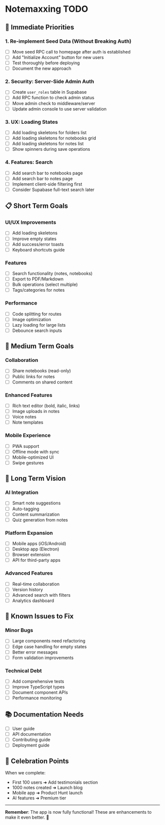 # Notemaxxing TODO

## 🚀 Immediate Priorities

### 1. Re-implement Seed Data (Without Breaking Auth)

- [ ] Move seed RPC call to homepage after auth is established
- [ ] Add "Initialize Account" button for new users
- [ ] Test thoroughly before deploying
- [ ] Document the new approach

### 2. Security: Server-Side Admin Auth

- [ ] Create `user_roles` table in Supabase
- [ ] Add RPC function to check admin status
- [ ] Move admin check to middleware/server
- [ ] Update admin console to use server validation

### 3. UX: Loading States

- [ ] Add loading skeletons for folders list
- [ ] Add loading skeletons for notebooks grid
- [ ] Add loading skeletons for notes list
- [ ] Show spinners during save operations

### 4. Features: Search

- [ ] Add search bar to notebooks page
- [ ] Add search bar to notes page
- [ ] Implement client-side filtering first
- [ ] Consider Supabase full-text search later

## 📋 Short Term Goals

### UI/UX Improvements

- [ ] Add loading skeletons
- [ ] Improve empty states
- [ ] Add success/error toasts
- [ ] Keyboard shortcuts guide

### Features

- [ ] Search functionality (notes, notebooks)
- [ ] Export to PDF/Markdown
- [ ] Bulk operations (select multiple)
- [ ] Tags/categories for notes

### Performance

- [ ] Code splitting for routes
- [ ] Image optimization
- [ ] Lazy loading for large lists
- [ ] Debounce search inputs

## 🎯 Medium Term Goals

### Collaboration

- [ ] Share notebooks (read-only)
- [ ] Public links for notes
- [ ] Comments on shared content

### Enhanced Features

- [ ] Rich text editor (bold, italic, links)
- [ ] Image uploads in notes
- [ ] Voice notes
- [ ] Note templates

### Mobile Experience

- [ ] PWA support
- [ ] Offline mode with sync
- [ ] Mobile-optimized UI
- [ ] Swipe gestures

## 🔮 Long Term Vision

### AI Integration

- [ ] Smart note suggestions
- [ ] Auto-tagging
- [ ] Content summarization
- [ ] Quiz generation from notes

### Platform Expansion

- [ ] Mobile apps (iOS/Android)
- [ ] Desktop app (Electron)
- [ ] Browser extension
- [ ] API for third-party apps

### Advanced Features

- [ ] Real-time collaboration
- [ ] Version history
- [ ] Advanced search with filters
- [ ] Analytics dashboard

## 🐛 Known Issues to Fix

### Minor Bugs

- [ ] Large components need refactoring
- [ ] Edge case handling for empty states
- [ ] Better error messages
- [ ] Form validation improvements

### Technical Debt

- [ ] Add comprehensive tests
- [ ] Improve TypeScript types
- [ ] Document component APIs
- [ ] Performance monitoring

## 📚 Documentation Needs

- [ ] User guide
- [ ] API documentation
- [ ] Contributing guide
- [ ] Deployment guide

## 🎉 Celebration Points

When we complete:

- First 100 users ➜ Add testimonials section
- 1000 notes created ➜ Launch blog
- Mobile app ➜ Product Hunt launch
- AI features ➜ Premium tier

---

**Remember**: The app is now fully functional! These are enhancements to make it even better. 🚀
